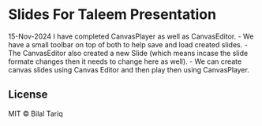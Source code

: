 # Slides For Taleem Presentation 

15-Nov-2024
I have completed CanvasPlayer as well as CanvasEditor. 
    - We have a small toolbar on top of both to help save and load created slides.
    - The CanvasEditor also created a new Slide (which means incase the slide formate changes then it needs to change here as well).
    - We can create canvas slides using Canvas Editor and then play then using CanvasPlayer. 

## License
MIT © Bilal Tariq